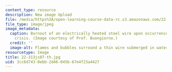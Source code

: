 ```yaml
---
content_type: resource
description: New image Upload
file: /media/https%3A/open-learning-course-data-rc.s3.amazonaws.com/22-313j-thermal-hydraulics-in-power-technology-spring-2007/3cc6d7430ebb2d46045b67e4f23a4427_22-313js07-th.jpg
file_type: image/jpeg
image_metadata:
  caption: Burnout of an electrically heated steel wire upon occurrence of the boiling
    crisis. (Image courtesy of Prof. Buongiorno.)
  credit: ''
  image-alt: Flames and bubbles surround a thin wire submerged in water.
resourcetype: Image
title: 22-313js07-th.jpg
uid: 3cc6d743-0ebb-2d46-045b-67e4f23a4427
---
```

